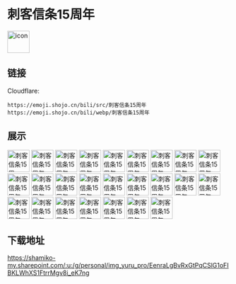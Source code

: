 # 刺客信条15周年
<img src="https://emoji.shojo.cn/bili/src/刺客信条15周年/icon.png" width="50" height="50" alt="icon">

## 链接
Cloudflare:
```
https://emoji.shojo.cn/bili/src/刺客信条15周年
https://emoji.shojo.cn/bili/webp/刺客信条15周年
```
## 展示
<img src="https://emoji.shojo.cn/bili/src/刺客信条15周年/刺客信条15周年-？.png" width="50" height="50" alt="刺客信条15周年-？">
<img src="https://emoji.shojo.cn/bili/src/刺客信条15周年/刺客信条15周年-拔刀.png" width="50" height="50" alt="刺客信条15周年-拔刀">
<img src="https://emoji.shojo.cn/bili/src/刺客信条15周年/刺客信条15周年-比心.png" width="50" height="50" alt="刺客信条15周年-比心">
<img src="https://emoji.shojo.cn/bili/src/刺客信条15周年/刺客信条15周年-冲呀.png" width="50" height="50" alt="刺客信条15周年-冲呀">
<img src="https://emoji.shojo.cn/bili/src/刺客信条15周年/刺客信条15周年-达成共识.png" width="50" height="50" alt="刺客信条15周年-达成共识">
<img src="https://emoji.shojo.cn/bili/src/刺客信条15周年/刺客信条15周年-害怕.png" width="50" height="50" alt="刺客信条15周年-害怕">
<img src="https://emoji.shojo.cn/bili/src/刺客信条15周年/刺客信条15周年-划水.png" width="50" height="50" alt="刺客信条15周年-划水">
<img src="https://emoji.shojo.cn/bili/src/刺客信条15周年/刺客信条15周年-毁灭吧.png" width="50" height="50" alt="刺客信条15周年-毁灭吧">
<img src="https://emoji.shojo.cn/bili/src/刺客信条15周年/刺客信条15周年-康.png" width="50" height="50" alt="刺客信条15周年-康">
<img src="https://emoji.shojo.cn/bili/src/刺客信条15周年/刺客信条15周年-哭哭.png" width="50" height="50" alt="刺客信条15周年-哭哭">
<img src="https://emoji.shojo.cn/bili/src/刺客信条15周年/刺客信条15周年-酷.png" width="50" height="50" alt="刺客信条15周年-酷">
<img src="https://emoji.shojo.cn/bili/src/刺客信条15周年/刺客信条15周年-乐.png" width="50" height="50" alt="刺客信条15周年-乐">
<img src="https://emoji.shojo.cn/bili/src/刺客信条15周年/刺客信条15周年-期待.png" width="50" height="50" alt="刺客信条15周年-期待">
<img src="https://emoji.shojo.cn/bili/src/刺客信条15周年/刺客信条15周年-祈祷.png" width="50" height="50" alt="刺客信条15周年-祈祷">
<img src="https://emoji.shojo.cn/bili/src/刺客信条15周年/刺客信条15周年-强大.png" width="50" height="50" alt="刺客信条15周年-强大">
<img src="https://emoji.shojo.cn/bili/src/刺客信条15周年/刺客信条15周年-庆祝.png" width="50" height="50" alt="刺客信条15周年-庆祝">
<img src="https://emoji.shojo.cn/bili/src/刺客信条15周年/刺客信条15周年-上天入地.png" width="50" height="50" alt="刺客信条15周年-上天入地">
<img src="https://emoji.shojo.cn/bili/src/刺客信条15周年/刺客信条15周年-失去同步.png" width="50" height="50" alt="刺客信条15周年-失去同步">
<img src="https://emoji.shojo.cn/bili/src/刺客信条15周年/刺客信条15周年-探头.png" width="50" height="50" alt="刺客信条15周年-探头">
<img src="https://emoji.shojo.cn/bili/src/刺客信条15周年/刺客信条15周年-危.png" width="50" height="50" alt="刺客信条15周年-危">
<img src="https://emoji.shojo.cn/bili/src/刺客信条15周年/刺客信条15周年-无所畏惧.png" width="50" height="50" alt="刺客信条15周年-无所畏惧">
<img src="https://emoji.shojo.cn/bili/src/刺客信条15周年/刺客信条15周年-无语.png" width="50" height="50" alt="刺客信条15周年-无语">
<img src="https://emoji.shojo.cn/bili/src/刺客信条15周年/刺客信条15周年-吸猫.png" width="50" height="50" alt="刺客信条15周年-吸猫">
<img src="https://emoji.shojo.cn/bili/src/刺客信条15周年/刺客信条15周年-信仰之跃.png" width="50" height="50" alt="刺客信条15周年-信仰之跃">
<img src="https://emoji.shojo.cn/bili/src/刺客信条15周年/刺客信条15周年-硬币.png" width="50" height="50" alt="刺客信条15周年-硬币">

## 下载地址

https://shamiko-my.sharepoint.com/:u:/g/personal/img_yuru_pro/EenraLgBvRxGtPqCSlG1oFIBKLWhXS1FtrrMgv8i_eK7ng
